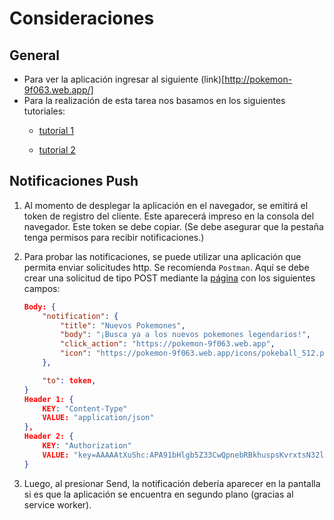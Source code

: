 # Consideraciones

## General

* Para ver la aplicación ingresar al siguiente (link)[http://pokemon-9f063.web.app/]
* Para la realización de esta tarea nos basamos en los siguientes tutoriales:
  * [tutorial 1](https://www.freecodecamp.org/news/build-a-pwa-from-scratch-with-html-css-and-javascript/)

  * [tutorial 2](https://itnext.io/pwa-from-scratch-guide-yet-another-one-bdfa438b50aa)

## Notificaciones Push

1. Al momento de desplegar la aplicación en el navegador, se emitirá el token de registro del cliente. Este aparecerá impreso en la consola del navegador. Este token se debe copiar. (Se debe asegurar que la pestaña tenga permisos para recibir notificaciones.)

2. Para probar las notificaciones, se puede utilizar una aplicación que permita enviar solicitudes http. Se recomienda `Postman`. Aquí se debe crear una solicitud de tipo POST mediante la [página](https://fcm.googleapis.com/fcm/send) con los siguientes campos:

    ```JSON
    Body: {
        "notification": {
            "title": "Nuevos Pokemones",
            "body": "¡Busca ya a los nuevos pokemones legendarios!",
            "click_action": "https://pokemon-9f063.web.app",
            "icon": "https://pokemon-9f063.web.app/icons/pokeball_512.png"
        },

        "to": token,
    }
    Header 1: {
        KEY: "Content-Type"
        VALUE: "application/json"
    },
    Header 2: {
        KEY: "Authorization"
        VALUE: "key=AAAAAtXuShc:APA91bHlgb5Z33CwQpnebRBkhuspsKvrxtsN32lPoiFAdT9QG-8IHK8aLcqh-0vWIBaOyRp8HUkSJoe_u8x8oUFHUUSrghoydhZZ1sUTmAg1f7gQ_3ohTlGxAFzjjFPOaH2ASs1bAjeu"
    }
    ```

3. Luego, al presionar Send, la notificación debería aparecer en la pantalla si es que la aplicación se encuentra en segundo plano (gracias al service worker).
